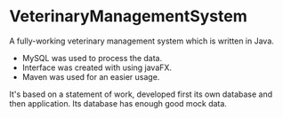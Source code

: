 # VeterinaryManagementSystem
A fully-working veterinary management system which is written in Java.
* MySQL was used to process the data.
* Interface was created with using javaFX.
* Maven was used for an easier usage.

It's based on a statement of work, developed first its own database and then application. Its database has enough good mock data.



